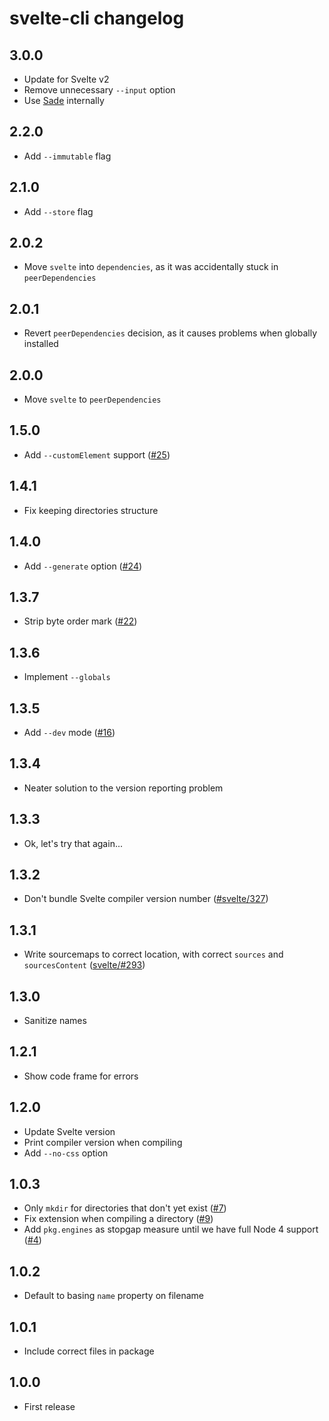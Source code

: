 # svelte-cli changelog

## 3.0.0

* Update for Svelte v2
* Remove unnecessary `--input` option
* Use [Sade](https://github.com/lukeed/sade) internally

## 2.2.0

* Add `--immutable` flag

## 2.1.0

* Add `--store` flag

## 2.0.2

* Move `svelte` into `dependencies`, as it was accidentally stuck in `peerDependencies`

## 2.0.1

* Revert `peerDependencies` decision, as it causes problems when globally installed

## 2.0.0

* Move `svelte` to `peerDependencies`

## 1.5.0

* Add `--customElement` support ([#25](https://github.com/sveltejs/svelte-cli/pull/25))

## 1.4.1

* Fix keeping directories structure

## 1.4.0

* Add `--generate` option ([#24](https://github.com/sveltejs/svelte-cli/issues/19))

## 1.3.7

* Strip byte order mark ([#22](https://github.com/sveltejs/svelte-cli/issues/22))

## 1.3.6

* Implement `--globals`

## 1.3.5

* Add `--dev` mode ([#16](https://github.com/sveltejs/svelte-cli/issues/16))

## 1.3.4

* Neater solution to the version reporting problem

## 1.3.3

* Ok, let's try that again...

## 1.3.2

* Don't bundle Svelte compiler version number ([#svelte/327](https://github.com/sveltejs/svelte/issues/327))

## 1.3.1

* Write sourcemaps to correct location, with correct `sources` and `sourcesContent` ([svelte/#293](https://github.com/sveltejs/svelte/issues/293))

## 1.3.0

* Sanitize names

## 1.2.1

* Show code frame for errors

## 1.2.0

* Update Svelte version
* Print compiler version when compiling
* Add `--no-css` option

## 1.0.3

* Only `mkdir` for directories that don't yet exist ([#7](https://github.com/sveltejs/svelte-cli/issues/7))
* Fix extension when compiling a directory ([#9](https://github.com/sveltejs/svelte-cli/issues/9))
* Add `pkg.engines` as stopgap measure until we have full Node 4 support ([#4](https://github.com/sveltejs/svelte-cli/issues/4))

## 1.0.2

* Default to basing `name` property on filename

## 1.0.1

* Include correct files in package

## 1.0.0

* First release
